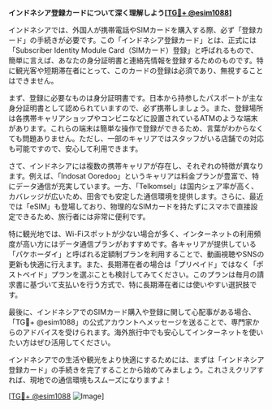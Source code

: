 **インドネシア登録カードについて深く理解しよう[[TG💪+ @esim1088](https://t.me/s/esim1088)]**

インドネシアでは、外国人が携帯電話やSIMカードを購入する際、必ず「登録カード」の手続きが必要です。この「インドネシア登録カード」とは、正式には「Subscriber Identity Module Card（SIMカード）登録」と呼ばれるもので、簡単に言えば、あなたの身分証明書と連絡先情報を登録するためのものです。特に観光客や短期滞在者にとって、このカードの登録は必須であり、無視することはできません。

まず、登録に必要なものは身分証明書です。日本から持参したパスポートが主な身分証明書として認められていますので、必ず携帯しましょう。また、登録場所は各携帯キャリアショップやコンビニなどに設置されているATMのような端末があります。これらの端末は簡単な操作で登録ができるため、言葉がわからなくても問題ありません。ただし、一部のキャリアではスタッフがいる店舗での対応も可能ですので、安心して利用できます。

さて、インドネシアには複数の携帯キャリアが存在し、それぞれの特徴が異なります。例えば、「Indosat Ooredoo」というキャリアは料金プランが豊富で、特にデータ通信が充実しています。一方、「Telkomsel」は国内シェア率が高く、カバレッジが広いため、田舎でも安定した通信環境を提供します。さらに、最近では「eSIM」も登場しており、物理的なSIMカードを持たずにスマホで直接設定できるため、旅行者には非常に便利です。

特に観光地では、Wi-Fiスポットが少ない場合が多く、インターネットの利用頻度が高い方にはデータ通信プランがおすすめです。各キャリアが提供している「パケホーダイ」と呼ばれる定額制プランを利用することで、動画視聴やSNSの更新も快適に行えます。また、長期滞在者の場合は「プリペイド」ではなく「ポストペイド」プランを選ぶことも検討してみてください。このプランは毎月の請求書に基づいて支払いを行う方式で、特に長期滞在者には使いやすい選択肢です。

最後に、インドネシアでのSIMカード購入や登録に関して心配事がある場合、「TG💪+ @esim1088」の公式アカウントへメッセージを送ることで、専門家からのアドバイスを受けられます。海外旅行中でも安心してインターネットを使いたい方はぜひ活用してください。

インドネシアでの生活や観光をより快適にするためには、まずは「インドネシア登録カード」の手続きを完了することから始めてみましょう。これさえクリアすれば、現地での通信環境もスムーズになりますよ！

[[TG💪+ @esim1088](https://t.me/s/esim1088) ![Image](https://i.postimg.cc/Y0z9fWf4/image.png)]